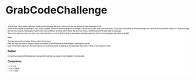 # GrabCodeChallenge

![Alt text](https://raw.githubusercontent.com/goldmoment/GrabCodeChallenge/master/challenge.png "Grab Challenge")
